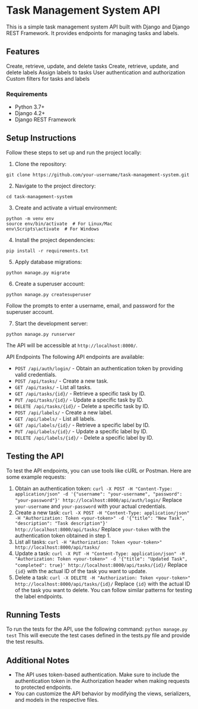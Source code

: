 # Task Management System API
This is a simple task management system API built with Django and Django REST Framework. It provides endpoints for managing tasks and labels.

## Features
Create, retrieve, update, and delete tasks
Create, retrieve, update, and delete labels
Assign labels to tasks
User authentication and authorization
Custom filters for tasks and labels
### Requirements
- Python 3.7+
- Django 4.2+
- Django REST Framework
## Setup Instructions
Follow these steps to set up and run the project locally:
1. Clone the repository:

` git clone https://github.com/your-username/task-management-system.git  `

2. Navigate to the project directory:

`cd task-management-system`

3. Create and activate a virtual environment:

```
python -m venv env
source env/bin/activate  # For Linux/Mac
env\Scripts\activate  # For Windows
```
4. Install the project dependencies:

`pip install -r requirements.txt`

5. Apply database migrations:

`python manage.py migrate`

6. Create a superuser account:

`python manage.py createsuperuser`

Follow the prompts to enter a username, email, and password for the superuser account.

7. Start the development server:

`python manage.py runserver`

The API will be accessible at `http://localhost:8000/`.

API Endpoints
The following API endpoints are available:

- `POST /api/auth/login/` - Obtain an authentication token by providing valid credentials.
- `POST /api/tasks/` - Create a new task.
- `GET /api/tasks/` - List all tasks.
- `GET /api/tasks/{id}/` - Retrieve a specific task by ID.
- `PUT /api/tasks/{id}/` - Update a specific task by ID.
- `DELETE /api/tasks/{id}/` - Delete a specific task by ID.
- `POST /api/labels/` - Create a new label.
- `GET /api/labels/` - List all labels.
- `GET /api/labels/{id}/` - Retrieve a specific label by ID.
- `PUT /api/labels/{id}/` - Update a specific label by ID.
- `DELETE /api/labels/{id}/` - Delete a specific label by ID.

## Testing the API
To test the API endpoints, you can use tools like cURL or Postman. Here are some example requests:
1. Obtain an authentication token:
`curl -X POST -H "Content-Type: application/json" -d '{"username": "your-username", "password": "your-password"}' http://localhost:8000/api/auth/login/`
Replace `your-username` and `your-password` with your actual credentials.
2. Create a new task:
`curl -X POST -H "Content-Type: application/json" -H "Authorization: Token <your-token>" -d '{"title": "New Task", "description": "Task description"}' http://localhost:8000/api/tasks/`
Replace `your-token` with the authentication token obtained in step 1.
3. List all tasks:
`curl -H "Authorization: Token <your-token>" http://localhost:8000/api/tasks/`
4. Update a task:
`curl -X PUT -H "Content-Type: application/json" -H "Authorization: Token <your-token>" -d '{"title": "Updated Task", "completed": true}' http://localhost:8000/api/tasks/{id}/`
Replace `{id}` with the actual ID of the task you want to update.
5. Delete a task:
`curl -X DELETE -H "Authorization: Token <your-token>" http://localhost:8000/api/tasks/{id}/`
Replace `{id}` with the actual ID of the task you want to delete.
You can follow similar patterns for testing the label endpoints.

## Running Tests
To run the tests for the API, use the following command:
`python manage.py test`
This will execute the test cases defined in the tests.py file and provide the test results.

## Additional Notes
- The API uses token-based authentication. Make sure to include the authentication token in the Authorization header when making requests to protected endpoints.
- You can customize the API behavior by modifying the views, serializers, and models in the respective files.



